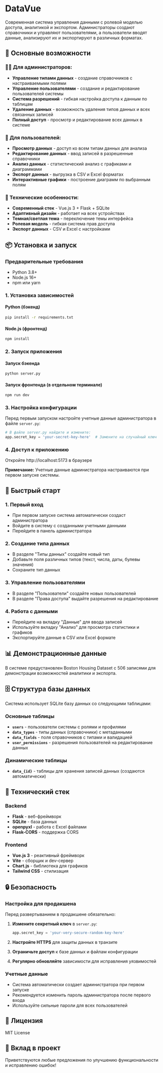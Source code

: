 # DataVue

Современная система управления данными с ролевой моделью доступа, аналитикой и экспортом. Администраторы создают справочники и управляют пользователями, а пользователи вводят данные, анализируют их и экспортируют в различных форматах.

## 🚀 Основные возможности

### 👨‍💼 Для администраторов:
- **Управление типами данных** - создание справочников с настраиваемыми полями
- **Управление пользователями** - создание и редактирование пользователей системы
- **Система разрешений** - гибкая настройка доступа к данным по таблицам
- **Удаление данных** - возможность удаления типов данных и всех связанных записей
- **Полный доступ** - просмотр и редактирование всех данных в системе

### 👤 Для пользователей:
- **Просмотр данных** - доступ ко всем типам данных для анализа
- **Редактирование данных** - ввод записей в разрешенные справочники
- **Анализ данных** - статистический анализ с графиками и диаграммами
- **Экспорт данных** - выгрузка в CSV и Excel форматах
- **Интерактивные графики** - построение диаграмм по выбранным полям

### 🔧 Технические особенности:
- **Современный стек** - Vue.js 3 + Flask + SQLite
- **Адаптивный дизайн** - работает на всех устройствах
- **Темная/светлая тема** - переключение темы интерфейса
- **Ролевая модель** - гибкая система прав доступа
- **Экспорт данных** - CSV и Excel с настройками

## 📦 Установка и запуск

### Предварительные требования
- Python 3.8+
- Node.js 16+
- npm или yarn

### 1. Установка зависимостей

#### Python (бэкенд)
```bash
pip install -r requirements.txt
```

#### Node.js (фронтенд)
```bash
npm install
```

### 2. Запуск приложения

#### Запуск бэкенда
```bash
python server.py
```

#### Запуск фронтенда (в отдельном терминале)
```bash
npm run dev
```

### 3. Настройка конфигурации
Перед первым запуском настройте учетные данные администратора в файле `server.py`:
```python
# В файле server.py найдите и измените:
app.secret_key = 'your-secret-key-here'  # Замените на случайный ключ
```

### 4. Доступ к приложению
Откройте http://localhost:5173 в браузере

**Примечание:** Учетные данные администратора настраиваются при первом запуске системы.

## 🎯 Быстрый старт

### 1. Первый вход
- При первом запуске система автоматически создаст администратора
- Войдите в систему с созданными учетными данными
- Перейдите в панель администратора

### 2. Создание типа данных
- В разделе "Типы данных" создайте новый тип
- Добавьте поля различных типов (текст, числа, даты, булевы значения)
- Сохраните тип данных

### 3. Управление пользователями
- В разделе "Пользователи" создайте новых пользователей
- В разделе "Права доступа" выдайте разрешения на редактирование

### 4. Работа с данными
- Перейдите на вкладку "Данные" для ввода записей
- Используйте вкладку "Анализ" для просмотра статистики и графиков
- Экспортируйте данные в CSV или Excel формате

## 📊 Демонстрационные данные

В системе предустановлен Boston Housing Dataset с 506 записями для демонстрации возможностей аналитики и экспорта.

## 🗄️ Структура базы данных

Система использует SQLite базу данных со следующими таблицами:

### Основные таблицы
- **`users`** - пользователи системы с ролями и профилями
- **`data_types`** - типы данных (справочники) с метаданными
- **`data_fields`** - поля справочников с типами и валидацией
- **`user_permissions`** - разрешения пользователей на редактирование данных

### Динамические таблицы
- **`data_{id}`** - таблицы для хранения записей данных (создаются автоматически)

## 🔧 Технический стек

### Backend
- **Flask** - веб-фреймворк
- **SQLite** - база данных
- **openpyxl** - работа с Excel файлами
- **Flask-CORS** - поддержка CORS

### Frontend
- **Vue.js 3** - реактивный фреймворк
- **Vite** - сборщик и dev-сервер
- **Chart.js** - библиотека для графиков
- **Tailwind CSS** - стилизация

## 🔒 Безопасность

### Настройка для продакшена
Перед развертыванием в продакшене обязательно:

1. **Измените секретный ключ** в `server.py`:
   ```python
   app.secret_key = 'your-very-secure-random-key-here'
   ```

2. **Настройте HTTPS** для защиты данных в транзите

3. **Ограничьте доступ** к базе данных и файлам конфигурации

4. **Регулярно обновляйте** зависимости для исправления уязвимостей

### Учетные данные
- Система автоматически создает администратора при первом запуске
- Рекомендуется изменить пароль администратора после первого входа
- Используйте сильные пароли для всех пользователей

## 📝 Лицензия

MIT License

## 🤝 Вклад в проект

Приветствуются любые предложения по улучшению функциональности и исправлению ошибок!
